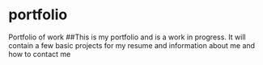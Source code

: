 # portfolio
Portfolio of work
##This is my portfolio and is a work in progress.  It will contain a few basic projects for my resume and information about me and how to contact me
